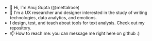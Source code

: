 - 👋 Hi, I’m Anuj Gupta (@mettalrose)
- 👀 I'm a UX researcher and designer interested in the study of writing technologies, data analytics, and emotions.  
- I design, test, and teach about tools for text analysis. Check out my repository.  
- 📫 How to reach me: you can message me right here on github :) 

<!---
mettalrose/mettalrose is a ✨ special ✨ repository because its `README.md` (this file) appears on your GitHub profile.
You can click the Preview link to take a look at your changes.
--->
